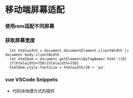 # 移动端屏幕适配

### 使用rem适配不同屏幕
### 获取屏幕宽度
```
  let htmlwidth = document.documentElement.clientWidth || document.body.clientWidth
  let htmlDom = document.getElementsByTagName('html')[0]
  if(htmlwidth>750){htmlwidth=750}
  htmlDom.style.fontSize = htmlwidth/20 + 'px'

```

### vue VSCode Snippets
+ 代码块快捷方式的插件
